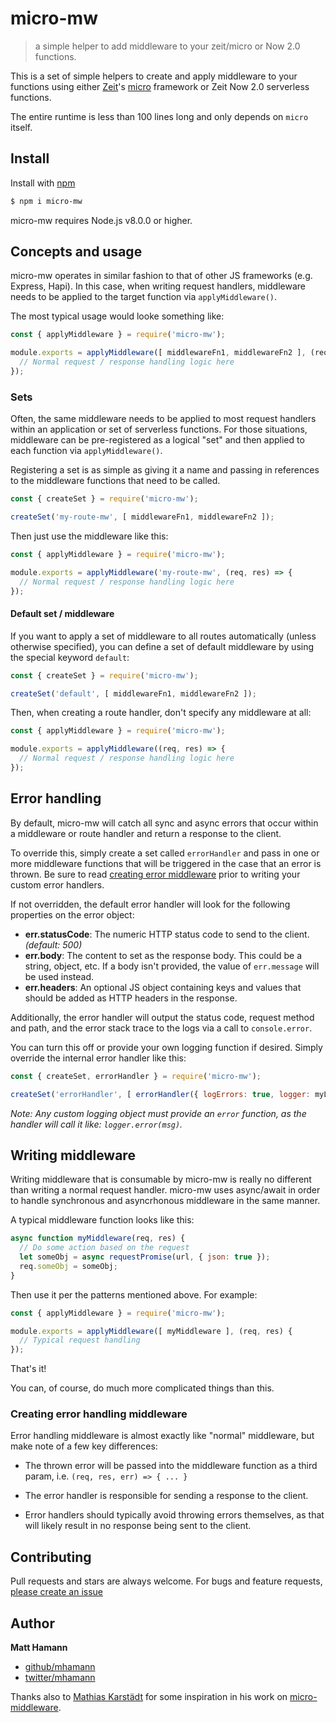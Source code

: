 # micro-mw

> a simple helper to add middleware to your zeit/micro or Now 2.0 functions.

This is a set of simple helpers to create and apply middleware to your functions 
using either [Zeit](https://zeit.co/)'s [micro](https://github.com/zeit/micro) framework
or Zeit Now 2.0 serverless functions.

The entire runtime is less than 100 lines long and only depends on `micro` itself.

## Install

Install with [npm](https://www.npmjs.com/)

```sh
$ npm i micro-mw
```

micro-mw requires Node.js v8.0.0 or higher.

## Concepts and usage

micro-mw operates in similar fashion to that of other JS frameworks (e.g. Express, Hapi).
In this case, when writing request handlers, middleware needs to be applied to the target
function via `applyMiddleware()`.

The most typical usage would looke something like:

```js
const { applyMiddleware } = require('micro-mw');

module.exports = applyMiddleware([ middlewareFn1, middlewareFn2 ], (req, res) => {
  // Normal request / response handling logic here
});
```

### Sets
Often, the same middleware needs to be applied to most request handlers within an application
or set of serverless functions. For those situations, middleware can be pre-registered as a
logical "set" and then applied to each function via `applyMiddleware()`.

Registering a set is as simple as giving it a name and passing in references to the middleware
functions that need to be called.

```js
const { createSet } = require('micro-mw');

createSet('my-route-mw', [ middlewareFn1, middlewareFn2 ]);
```

Then just use the middleware like this:

```js
const { applyMiddleware } = require('micro-mw');

module.exports = applyMiddleware('my-route-mw', (req, res) => {
  // Normal request / response handling logic here
});
```

#### Default set / middleware
If you want to apply a set of middleware to all routes automatically (unless otherwise specified),
you can define a set of default middleware by using the special keyword `default`:

```js
const { createSet } = require('micro-mw');

createSet('default', [ middlewareFn1, middlewareFn2 ]);
```

Then, when creating a route handler, don't specify any middleware at all:

```js
const { applyMiddleware } = require('micro-mw');

module.exports = applyMiddleware((req, res) => {
  // Normal request / response handling logic here
});
```

## Error handling
By default, micro-mw will catch all sync and async errors that occur within a
middleware or route handler and return a response to the client.

To override this, simply create a set called `errorHandler` and pass in one or
more middleware functions that will be triggered in the case that an error is
thrown. Be sure to read [creating error middleware](#creating-error-middleware)
prior to writing your custom error handlers.

If not overridden, the default error handler will look for the following properties
on the error object:

- **err.statusCode**: The numeric HTTP status code to send to the client. *(default: 500)*
- **err.body**: The content to set as the response body. This could be a string, object, etc.
  If a body isn't provided, the value of `err.message` will be used instead.
- **err.headers**: An optional JS object containing keys and values that should be added as
  HTTP headers in the response.

Additionally, the error handler will output the status code, request method and path, and the 
error stack trace to the logs via a call to `console.error`.

You can turn this off or provide your own logging function if desired. Simply override
the internal error handler like this:

```js
const { createSet, errorHandler } = require('micro-mw');

createSet('errorHandler', [ errorHandler({ logErrors: true, logger: myLoggerObj }) ]);
```

*Note: Any custom logging object must provide an `error` function, as the handler will
call it like: `logger.error(msg)`.*


## Writing middleware
Writing middleware that is consumable by micro-mw is really no different than writing
a normal request handler. micro-mw uses async/await in order to handle synchronous
and asyncrhonous middleware in the same manner.

A typical middleware function looks like this:

```js
async function myMiddleware(req, res) {
  // Do some action based on the request
  let someObj = async requestPromise(url, { json: true });
  req.someObj = someObj;
}
```

Then use it per the patterns mentioned above. For example:

```js
const { applyMiddleware } = require('micro-mw');

module.exports = applyMiddleware([ myMiddleware ], (req, res) {
  // Typical request handling
});
```

That's it!

You can, of course, do much more complicated things than this.

### Creating error handling middleware
Error handling middleware is almost exactly like "normal" middleware, but make
note of a few key differences:

- The thrown error will be passed into the middleware function as a third param,
  i.e. `(req, res, err) => { ... }`

- The error handler is responsible for sending a response to the client.

- Error handlers should typically avoid throwing errors themselves, as that will
  likely result in no response being sent to the client.


## Contributing

Pull requests and stars are always welcome. For bugs and feature requests, 
[please create an issue](https://github.com/mhamann/micro-mw/issues)

## Author

**Matt Hamann**

* [github/mhamann](https://github.com/mhamann)
* [twitter/mhamann](http://twitter.com/mhamann)

Thanks also to [Mathias Karstädt](https://github.com/webmatze) for some inspiration
in his work on [micro-middleware](https://github.com/webmatze/micro-middleware).
